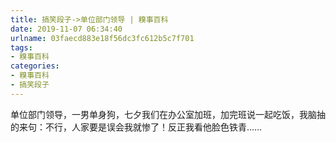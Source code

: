 ```yaml
---
title: 搞笑段子->单位部门领导 | 糗事百科
date: 2019-11-07 06:34:40
urlname: 03faecd883e18f56dc3fc612b5c7f701
tags: 
- 糗事百科
categories:
- 糗事百科
- 搞笑段子
---
```

单位部门领导，一男单身狗，七夕我们在办公室加班，加完班说一起吃饭，我脑抽的来句：不行，人家要是误会我就惨了！反正我看他脸色铁青……


